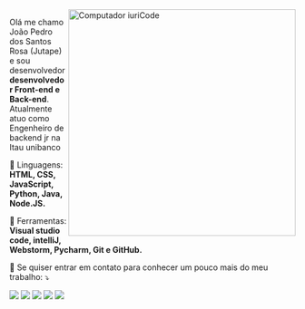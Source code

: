 <img src="https://raw.githubusercontent.com/MicaelliMedeiros/micaellimedeiros/master/image/computer-illustration.png" min-width="400px" max-width="400px" width="400px" align="right" alt="Computador iuriCode">

<p align="left"> 
  Olá me chamo João Pedro dos Santos Rosa (Jutape) e sou desenvolvedor <strong>desenvolvedor Front-end e Back-end</strong>.<br>
  Atualmente atuo como Engenheiro de backend jr na Itau unibanco
</p>

<p align="left">
  🦄 Linguagens: <strong>HTML, CSS, JavaScript, Python, Java, Node.JS.</strong>
</p>

<p align="left">
  💼 Ferramentas: <strong>Visual studio code, intelliJ, Webstorm, Pycharm, Git e GitHub.</strong>
</p>

<p align="left">
  💌 Se quiser entrar em contato para conhecer um pouco mais do meu trabalho: ⤵️
</p>

<p align="left">
  <a href="mailto:joaojoao.jopdsr@gmail.com" alt="Gmail">
  <img src="https://img.shields.io/badge/-Gmail-FF0000?style=flat-square&labelColor=FF0000&logo=gmail&logoColor=white&link=LINK-DO-SEU-EMAIL" /></a>

  <a href="https://www.linkedin.com/in/joaopedrocomputerscience" alt="Linkedin">
  <img src="https://img.shields.io/badge/-Linkedin-0e76a8?style=flat-square&logo=Linkedin&logoColor=white&link=LINK-DO-SEU-LINKEDIN" /></a>

  <a href="https://api.whatsapp.com/send?phone=5511946744553" alt="WhatsApp">
  <img src="https://img.shields.io/badge/-WhatsApp-25d366?style=flat-square&labelColor=25d366&logo=whatsapp&logoColor=white&link=API-DO-SEU-WHATSAPP"/></a>

  <a href="https://www.facebook.com/jutapePNG/" alt="Facebook">
  <img src="https://img.shields.io/badge/-Facebook-3b5998?style=flat-square&labelColor=3b5998&logo=facebook&logoColor=white&link=LINK-DO-SEU-FACEBOOK"/></a>

  <a href="https://www.instagram.com/jutape.png/" alt="Instagram">
  <img src="https://img.shields.io/badge/-Instagram-DF0174?style=flat-square&labelColor=DF0174&logo=instagram&logoColor=white&link=LINK-DO-SEU-INSTAGRAM"/></a>
</p>

<!-- Créditos gerais a iuricode  -->
